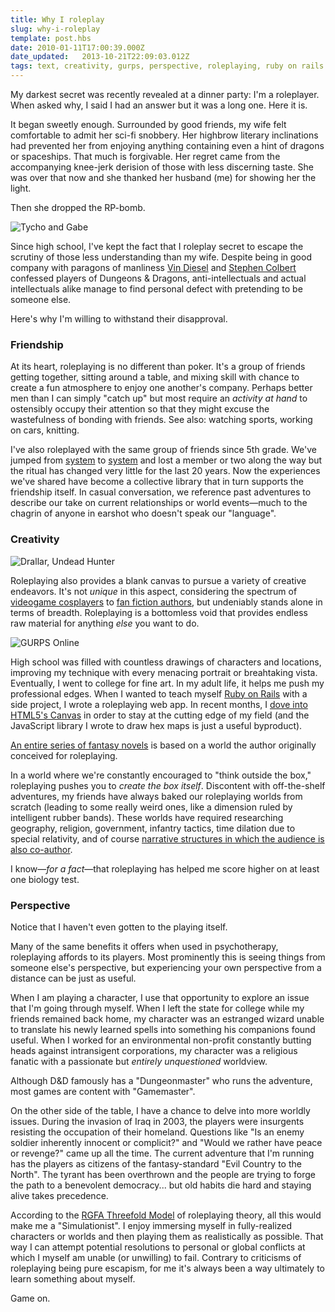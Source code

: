 ```yaml
---
title: Why I roleplay
slug: why-i-roleplay
template: post.hbs
date: 2010-01-11T17:00:39.000Z
date_updated:   2013-10-21T22:09:03.012Z
tags: text, creativity, gurps, perspective, roleplaying, ruby on rails
---
```


My darkest secret was recently revealed at a dinner party: I'm a roleplayer. When asked why, I said I had an answer but it was a long one. Here it is.

It began sweetly enough. Surrounded by good friends, my wife felt comfortable to admit her sci-fi snobbery. Her highbrow literary inclinations had prevented her from enjoying anything containing even a hint of dragons or spaceships. That much is forgivable. Her regret came from the accompanying knee-jerk derision of those with less discerning taste. She was over that now and she thanked her husband (me) for showing her the light.

Then she dropped the RP-bomb.

![Tycho and Gabe](http://assets.stanifesto.com/images/2010/01/tychogabe.jpg)

Since high school, I've kept the fact that I roleplay secret to escape the scrutiny of those less understanding than my wife. Despite being in good company with paragons of manliness <a href="http://www.youtube.com/watch?v=JQUEQOyIvfk">Vin Diesel</a> and <a href="http://vodpod.com/watch/318-stephen-colbert-on-dungeons-and-dragons">Stephen Colbert</a> confessed players of Dungeons &amp; Dragons, anti-intellectuals and actual intellectuals alike manage to find personal defect with pretending to be someone else.

Here's why I'm willing to withstand their disapproval.

### Friendship

At its heart, roleplaying is no different than poker. It's a group of friends getting together, sitting around a table, and mixing skill with chance to create a fun atmosphere to enjoy one another's company. Perhaps better men than I can simply "catch up" but most require an <em>activity at hand</em> to ostensibly occupy their attention so that they might excuse the wastefulness of bonding with friends. See also: watching sports, working on cars, knitting.

I've also roleplayed with the same group of friends since 5th grade. We've jumped from <a href="http://www.wizards.com/Company/Brands/DnD.aspx">system</a> to <a href="http://www.sjgames.com/gurps/">system</a> and lost a member or two along the way but the ritual has changed very little for the last 20 years. Now the experiences we've shared have become a collective library that in turn supports the friendship itself. In casual conversation, we reference past adventures to describe our take on current relationships or world events&mdash;much to the chagrin of anyone in earshot who doesn't speak our "language".

### Creativity

![Drallar, Undead Hunter](http://assets.stanifesto.com/images/2010/01/Drallar.gif)

Roleplaying also provides a blank canvas to pursue a variety of creative endeavors. It's not <em>unique</em> in this aspect, considering the spectrum of <a href="http://www.cosplay.com/photo/2121745/">videogame cosplayers</a> to <a href="http://www.ifanboy.com/images/ifanboy/geekchartbig.gif">fan fiction authors</a>, but undeniably stands alone in terms of breadth. Roleplaying is a bottomless void that provides endless raw material for anything <em>else</em> you want to do.

![GURPS Online](http://assets.stanifesto.com/images/2010/01/gonlineapp.jpg)

High school was filled with countless drawings of characters and locations, improving my technique with every menacing portrait or breahtaking vista. Eventually, I went to college for fine art. In my adult life, it helps me push my professional edges. When I wanted to teach myself <a href="http://rubyonrails.org/">Ruby on Rails</a> with a side project, I wrote a roleplaying web app. In recent months, I <a href="http://diveintohtml5.org/canvas.html">dove into HTML5's Canvas</a> in order to stay at the cutting edge of my field (and the JavaScript library I wrote to draw hex maps is just a useful byproduct).

<p class="aside"><a href="http://www.guardian.co.uk/culture/1999/oct/14/artsfeatures">An entire series of fantasy novels</a> is based on a world the author originally conceived for roleplaying.</p>

In a world where we're constantly encouraged to "think outside the box," roleplaying pushes you to <em>create the box itself</em>. Discontent with off-the-shelf adventures, my friends have always baked our roleplaying worlds from scratch (leading to some really weird ones, like a dimension ruled by intelligent rubber bands). These worlds have required researching geography, religion, government, infantry tactics, time dilation due to special relativity, and of course <a href="http://www.darkshire.net/jhkim/rpg/theory/narrative/paradigms.html">narrative structures in which the audience is also co-author</a>.

I know&mdash;<em>for a fact</em>&mdash;that roleplaying has helped me score higher on at least one biology test.

### Perspective

Notice that I haven't even gotten to the playing itself.

Many of the same benefits it offers when used in psychotherapy, roleplaying affords to its players. Most prominently this is seeing things from someone else's perspective, but experiencing your own perspective from a distance can be just as useful.

When I am playing a character, I use that opportunity to explore an issue that I'm going through myself. When I left the state for college while my friends remained back home, my character was an estranged wizard unable to translate his newly learned spells into something his companions found useful. When I worked for an environmental non-profit constantly butting heads against intransigent corporations, my character was a religious fanatic with a passionate but <em>entirely unquestioned</em> worldview.

<p class="aside">Although D&amp;D famously has a "Dungeonmaster" who runs the adventure, most games are content with "Gamemaster".</p>

On the other side of the table, I have a chance to delve into more worldly issues. During the invasion of Iraq in 2003, the players were insurgents resisting the occupation of their homeland. Questions like "Is an enemy soldier inherently innocent or complicit?" and "Would we rather have peace or revenge?" came up all the time. The current adventure that I'm running has the players as citizens of the fantasy-standard "Evil Country to the North". The tyrant has been overthrown and the people are trying to forge the path to a benevolent democracy... but old habits die hard and staying alive takes precedence.

According to the <a href="http://www.darkshire.net/~jhkim/rpg/theory/liz-paper-2003/">RGFA Threefold Model</a> of roleplaying theory, all this would make me a "Simulationist". I enjoy immersing myself in fully-realized characters or worlds and then playing them as realistically as possible. That way I can attempt potential resolutions to personal or global conflicts at which I myself am unable (or unwilling) to fail. Contrary to criticisms of roleplaying being pure escapism, for me it's always been a way ultimately to learn something about myself.

Game on.

